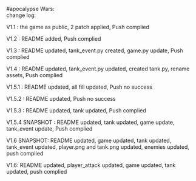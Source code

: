 #apocalypse Wars:                                                                                                          
change log:

V1.1 : the game as public, 2 patch applied, Push complied

V1.2 : README added, Push complied

V1.3 : README updated, tank_event.py created, game.py update, Push complied

V1.4 : README updated, tank_event.py updated, created tank.py, rename assets, Push complied

V1.5.1 : README updated, all fill updated, Push no success

V1.5.2 : README updated, Push  no success

V1.5.3 : README updated, tank updated, Push complied

V1.5.4 SNAPSHOT : README updated, tank updated, game update, tank_event update, Push complied

V1.6 SNAPSHOT: README updated, game updated, tank updated, tank_event updated, player.png and tank.png updated, enemies updated, push complied

V1.6: README updated, player_attack updated, game updated, tank updated, push complied
